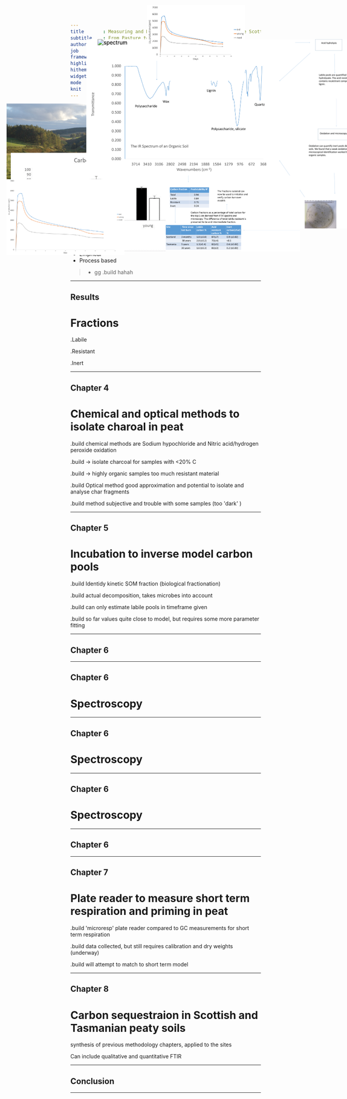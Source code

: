 ```yaml
---
title       : Measuring and Modelling Carbon Sequestration in the Scottish Uplands
subtitle    : From Pasture to Peatland
author      : 
job         : 
framework   : io2012        # {io2012, html5slides, shower, dzslides, ...}
highlighter : prettify  # {highlight.js, prettify, highlight}
hitheme     : tomorrow      # 
widgets     : []            # {mathjax, quiz, bootstrap}
mode        : selfcontained # {standalone, draft}
knit        : slidify::knit2slides
--- 
```




## Carbon in the Scottish Uplands

# Land use



 Pasture for grazing 

100000 ha of afforestation  

How to balance with agricultural production?   

<img  STYLE="position:absolute; TOP:280px; LEFT:59px; HEIGHT:200px" src="pas.png" alt="Pasture"> 
<img  STYLE="position:absolute; TOP:280px; LEFT:359px; HEIGHT:200px" src="wood.png" alt="Woodland">
<img  STYLE="position:absolute; TOP:280px; LEFT:659px; HEIGHT:200px" src="silvo.png" alt="Silvo">

---{.build} 

## Modelling

# Types of models

 * Emprical
 * Process based
 > * gg
 .build hahah


<img  STYLE="position:absolute; TOP:410px; LEFT:70px; HEIGHT:260px" src="cstock.png" alt="spectrum">





---

## Results 
# Fractions 

.Labile

.Resistant

.Inert



---

## Chapter 4
# Chemical and optical methods to isolate charoal in peat

.build chemical methods are Sodium hypochloride and Nitric acid/hydrogen peroxide oxidation

.build -> isolate charcoal for samples with <20% C

.build -> highly organic samples too much resistant material

.build Optical method good approximation and potential to isolate and analyse char fragments

.build method subjective and trouble with some samples (too 'dark' )

<img  STYLE="position:absolute; TOP:480px; LEFT:59px; HEIGHT:200px" src="opti.png" alt="spectrum"> 

---


## Chapter 5
# Incubation to inverse model carbon pools

.build Identidy kinetic SOM fraction (biological fractionation)

.build actual decomposition, takes microbes into account

.build can only estimate labile pools in timeframe given

.build so far values quite close to model, but requires some more parameter fitting

<img  STYLE="position:absolute; TOP:480px; LEFT:59px; HEIGHT:200px" src="co2.png" alt="spectrum"> 

---

## Chapter 6


<img  STYLE="position:absolute; TOP:110px; LEFT:270px; HEIGHT:360px" src="spectrum.png" alt="spectrum"> 

--- 

## Chapter 6
# Spectroscopy 


<img  STYLE="position:absolute; TOP:110px; LEFT:270px; HEIGHT:360px" src="spectrum.png" alt="spectrum"> 

<img  STYLE="position:absolute; TOP:20px; LEFT:430px; HEIGHT:200px" src="resp.png" alt="spectrum"> 



--- 

## Chapter 6
# Spectroscopy 


<img  STYLE="position:absolute; TOP:110px; LEFT:270px; HEIGHT:360px" src="spectrum.png" alt="spectrum"> 

<img  STYLE="position:absolute; TOP:20px; LEFT:430px; HEIGHT:200px" src="resp.png" alt="spectrum"> 

<img  STYLE="position:absolute; TOP:110px; LEFT:780px; HEIGHT:500px" src="proc.png" alt="spectrum">

--- 

## Chapter 6
# Spectroscopy 


<img  STYLE="position:absolute; TOP:110px; LEFT:270px; HEIGHT:360px" src="spectrum.png" alt="spectrum"> 

<img  STYLE="position:absolute; TOP:20px; LEFT:430px; HEIGHT:200px" src="resp.png" alt="spectrum"> 

<img  STYLE="position:absolute; TOP:110px; LEFT:780px; HEIGHT:500px" src="proc.png" alt="spectrum">

<img  STYLE="position:absolute; TOP:470px; LEFT:480px; HEIGHT:200px" src="res.png" alt="spectrum">

--- 

## Chapter 6


<img  STYLE="position:absolute; TOP:110px; LEFT:300px; HEIGHT:500px" src="ipsposter2.png" alt="spectrum">
 



---

## Chapter 7
# Plate reader to measure short term respiration and priming in peat

.build 'microresp' plate reader compared to GC measurements for short term respiration

.build data collected, but still requires calibration and dry weights (underway)

.build will attempt to match to short term model

---

## Chapter 8
# Carbon sequestraion in Scottish and Tasmanian peaty soils

synthesis of previous methodology chapters, applied to the sites

Can include qualitative and quantitative FTIR

---

## Conclusion

<img  STYLE="position:absolute; TOP:110px; LEFT:300px; HEIGHT:500px" src="fire.png" alt="spectrum">

---
